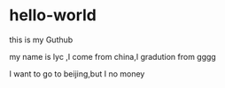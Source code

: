 # hello-world
this is my Guthub

 my name is lyc ,I come from china,I gradution from gggg

I want to go to beijing,but I no money

